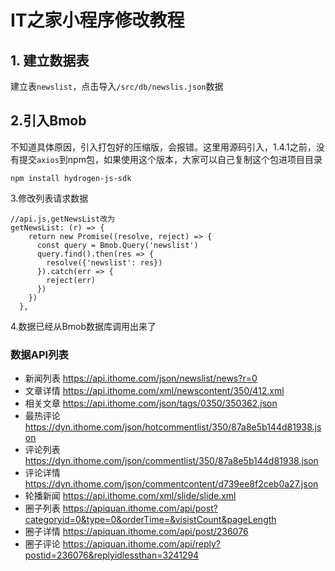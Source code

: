 # IT之家小程序修改教程

## 1. 建立数据表

建立表`newslist`，点击导入`/src/db/newslis.json`数据

## 2.引入Bmob

不知道具体原因，引入打包好的压缩版，会报错。这里用源码引入，1.4.1之前，没有提交`axios`到npm包，如果使用这个版本，大家可以自己复制这个包进项目目录

```
npm install hydrogen-js-sdk
```

3.修改列表请求数据

```
//api.js,getNewsList改为
getNewsList: (r) => {
    return new Promise((resolve, reject) => {
      const query = Bmob.Query('newslist')
      query.find().then(res => {
        resolve({'newslist': res})
      }).catch(err => {
        reject(err)
      })
    })
  },
```

4.数据已经从Bmob数据库调用出来了

### 数据API列表

- 新闻列表 <https://api.ithome.com/json/newslist/news?r=0>
- 文章详情 <https://api.ithome.com/xml/newscontent/350/412.xml>
- 相关文章 <https://api.ithome.com/json/tags/0350/350362.json>
- 最热评论 <https://dyn.ithome.com/json/hotcommentlist/350/87a8e5b144d81938.json>
- 评论列表 <https://dyn.ithome.com/json/commentlist/350/87a8e5b144d81938.json>
- 评论详情 <https://dyn.ithome.com/json/commentcontent/d739ee8f2ceb0a27.json>
- 轮播新闻 <https://api.ithome.com/xml/slide/slide.xml>
- 圈子列表 <https://apiquan.ithome.com/api/post?categoryid=0&type=0&orderTime=&visistCount&pageLength>
- 圈子详情 <https://apiquan.ithome.com/api/post/236076>
- 圈子评论 <https://apiquan.ithome.com/api/reply?postid=236076&replyidlessthan=3241294>

